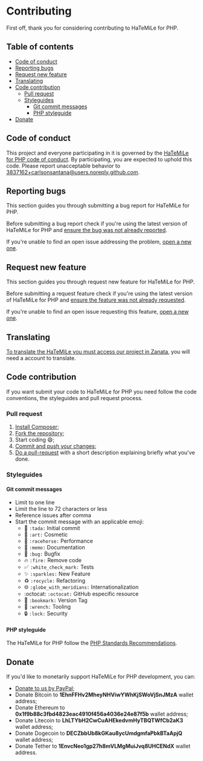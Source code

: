 # Contributing

First off, thank you for considering contributing to HaTeMiLe for PHP.

## Table of contents

* [Code of conduct](#code-of-conduct)
* [Reporting bugs](#reporting-bugs)
* [Request new feature](#request-new-feature)
* [Translating](#translating)
* [Code contribution](#code-contribution)
  * [Pull request](#pull-request)
  * [Styleguides](#styleguides)
    * [Git commit messages](#git-commit-messages)
    * [PHP styleguide](#php-styleguide)
* [Donate](#donate)

## Code of conduct

This project and everyone participating in it is governed by the [HaTeMiLe for PHP code of conduct](CODE_OF_CONDUCT.md). By participating, you are expected to uphold this code. Please report unacceptable behavior to [3837162+carlsonsantana@users.noreply.github.com](mailto:3837162+carlsonsantana@users.noreply.github.com).

## Reporting bugs

This section guides you through submitting a bug report for HaTeMiLe for PHP.

Before submitting a bug report check if you're using the latest version of HaTeMiLe for PHP and [ensure the bug was not already reported](https://github.com/hatemile/hatemile-for-php/issues).

If you're unable to find an open issue addressing the problem, [open a new one](https://github.com/hatemile/hatemile-for-php/issues/new).

## Request new feature

This section guides you through request new feature for HaTeMiLe for PHP.

Before submitting a request feature check if you're using the latest version of HaTeMiLe for PHP and [ensure the feature was not already requested](https://github.com/hatemile/hatemile-for-php/issues).

If you're unable to find an open issue requesting this feature, [open a new one](https://github.com/hatemile/hatemile-for-php/issues/new).

## Translating

[To translate the HaTeMiLe you must access our project in Zanata](https://translate.zanata.org/project/view/hatemile), you will need a account to translate.

## Code contribution

If you want submit your code to HaTeMiLe for PHP you need follow the code conventions, the styleguides and pull request process.

### Pull request

1. [Install Composer](https://getcomposer.org/download/);
2. [Fork the repository](https://help.github.com/articles/fork-a-repo/);
3. Start coding :smile:;
4. [Commit and push your changes](https://help.github.com/articles/adding-a-file-to-a-repository-using-the-command-line/);
5. [Do a pull-request](https://help.github.com/articles/creating-a-pull-request/) with a short description explaining briefly what you've done.

### Styleguides

#### Git commit messages

* Limit to one line
* Limit the line to 72 characters or less
* Reference issues after comma
* Start the commit message with an applicable emoji:
  * :tada: `:tada:` Initial commit
  * :art: `:art:` Cosmetic
  * :racehorse: `:racehorse:` Performance
  * :memo: `:memo:` Documentation
  * :bug: `:bug:` Bugfix
  * :fire: `:fire:` Remove code
  * :white_check_mark: `:white_check_mark:` Tests
  * :sparkles: `:sparkles:` New Feature
  * :recycle: `:recycle:` Refactoring
  * :globe_with_meridians: `:globe_with_meridians:` Internationalization
  * :octocat: `:octocat:` GitHub especific resource
  * :bookmark: `:bookmark:` Version Tag
  * :wrench: `:wrench:` Tooling
  * :lock: `:lock:` Security

#### PHP styleguide

The HaTeMiLe for PHP follow the [PHP Standards Recommendations](https://www.php-fig.org/psr/).
  
## Donate
  
If you'd like to monetarily support HaTeMiLe for PHP development, you can:
* [Donate to us by PayPal](https://www.paypal.com/cgi-bin/webscr?cmd=_s-xclick&hosted_button_id=JSM3YP3AWH87Y);
* Donate Bitcoin to **1EhnFFHv2MheyNHViwYWhKjSWoVjSnJMzA** wallet address;
* Donate Ethereum to **0x1f9b88c3fbd4823eac4910f456a4036e24e87f5b** wallet address;
* Donate Litecoin to **LhLTYbH2CwCuAHEkedvmHyTBQTWfCb2aK3** wallet address;
* Donate Dogecoin to **DECZbbUb8kGKau8ycUmdgmfaPbkBTaApjQ** wallet address;
* Donate Tether to **1EnvcNeo1gp27h8mVLMgMuiJvq8UHCENdX** wallet address.
